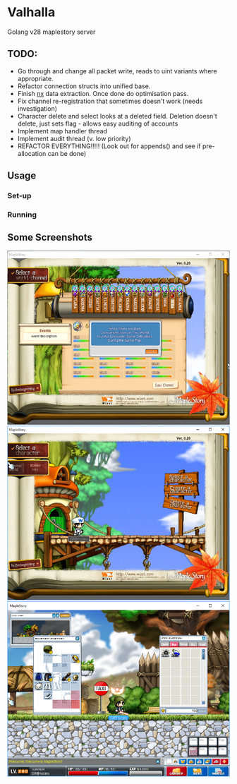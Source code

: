# Valhalla
Golang v28 maplestory server

## TODO:
- Go through and change all packet write, reads to uint variants where appropriate.
- Refactor connection structs into unified base.
- Finish [nx](https://nxformat.github.io/ "Retep998 & angelsl pretty sweet NX File Format [PKG4.1]") data extraction. Once done do optimisation pass.
- Fix channel re-registration that sometimes doesn't work (needs investigation)
- Character delete and select looks at a deleted field. Deletion doesn't delete, just sets flag - allows easy auditing of accounts
- Implement map handler thread
- Implement audit thread (v. low priority)
- REFACTOR EVERYTHING!!!!! (Look out for appends() and see if pre-allocation can be done)

## Usage
### Set-up
### Running

## Some Screenshots

![Alt text](images/server_select.png?raw=true "Server Select")
![Alt text](images/character_select.png?raw=true "Character Select")
![Alt text](images/ingame.png?raw=true "In Game")
